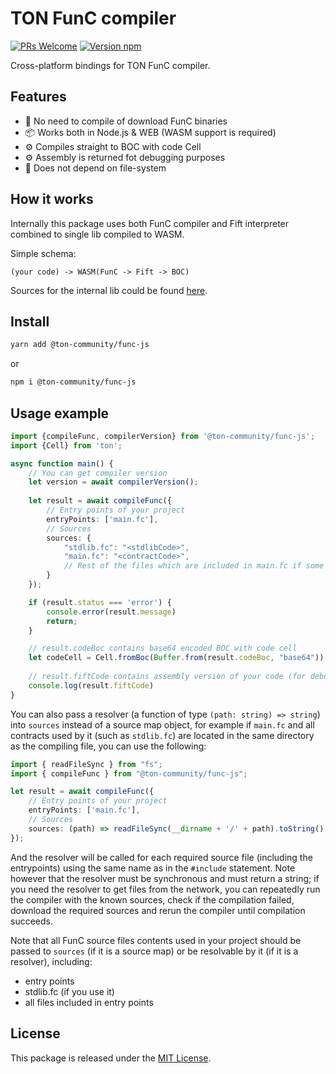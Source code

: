 # TON FunC compiler

[![PRs Welcome](https://img.shields.io/badge/PRs-welcome-brightgreen.svg?style=flat-square)](https://makeapullrequest.com)
[![Version npm](https://img.shields.io/npm/v/@ton-community/func-js.svg?logo=npm)](https://www.npmjs.com/package/@ton-community/func-js)

Cross-platform bindings for TON FunC compiler.

## Features

- 🚀 No need to compile of download FunC binaries
- 📦 Works both in Node.js & WEB (WASM support is required)
- ⚙️ Compiles straight to BOC with code Cell
- ⚙️ Assembly is returned fot debugging purposes
- 📁 Does not depend on file-system

## How it works

Internally this package uses both FunC compiler and Fift interpreter combined to single lib compiled to WASM.

Simple schema:
```
(your code) -> WASM(FunC -> Fift -> BOC)
```

Sources for the internal lib could be found [here](https://github.com/ton-blockchain/ton/tree/testnet/crypto/funcfiftlib).

## Install

```bash
yarn add @ton-community/func-js
```

or 

```bash
npm i @ton-community/func-js
```

## Usage example

```typescript
import {compileFunc, compilerVersion} from '@ton-community/func-js';
import {Cell} from 'ton';

async function main() {
    // You can get compiler version 
    let version = await compilerVersion();
    
    let result = await compileFunc({
        // Entry points of your project
        entryPoints: ['main.fc'],
        // Sources
        sources: {
            "stdlib.fc": "<stdlibCode>",
            "main.fc": "<contractCode>",
            // Rest of the files which are included in main.fc if some
        }
    });

    if (result.status === 'error') {
        console.error(result.message)
        return;
    }

    // result.codeBoc contains base64 encoded BOC with code cell 
    let codeCell = Cell.fromBoc(Buffer.from(result.codeBoc, "base64"))[0];
    
    // result.fiftCode contains assembly version of your code (for debug purposes)
    console.log(result.fiftCode)
}
```

You can also pass a resolver (a function of type `(path: string) => string`) into `sources` instead of a source map object, for example if `main.fc` and all contracts used by it (such as `stdlib.fc`) are located in the same directory as the compiling file, you can use the following:
```typescript
import { readFileSync } from "fs";
import { compileFunc } from "@ton-community/func-js";

let result = await compileFunc({
    // Entry points of your project
    entryPoints: ['main.fc'],
    // Sources
    sources: (path) => readFileSync(__dirname + '/' + path).toString()
});
```
And the resolver will be called for each required source file (including the entrypoints) using the same name as in the `#include` statement. Note however that the resolver must be synchronous and must return a string; if you need the resolver to get files from the network, you can repeatedly run the compiler with the known sources, check if the compilation failed, download the required sources and rerun the compiler until compilation succeeds.

Note that all FunC source files contents used in your project should be passed to `sources` (if it is a source map) or be resolvable by it (if it is a resolver), including:
- entry points
- stdlib.fc (if you use it)
- all files included in entry points

## License

This package is released under the [MIT License](LICENSE).
